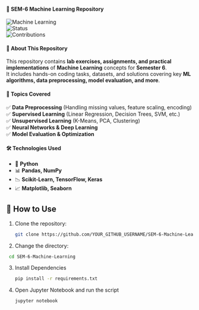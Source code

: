 #### 📌 SEM-6 Machine Learning Repository  

![Machine Learning](https://img.shields.io/badge/Machine%20Learning-Python-blue?style=for-the-badge&logo=python)  
![Status](https://img.shields.io/badge/Status-Active-green?style=for-the-badge)  
![Contributions](https://img.shields.io/badge/Contributions-Welcome-orange?style=for-the-badge)  

#### 📖 About This Repository  
This repository contains **lab exercises, assignments, and practical implementations** of **Machine Learning** concepts for **Semester 6**.  
It includes hands-on coding tasks, datasets, and solutions covering key **ML algorithms, data preprocessing, model evaluation, and more**.  


#### 🚀 Topics Covered  
✅ **Data Preprocessing** (Handling missing values, feature scaling, encoding)  
✅ **Supervised Learning** (Linear Regression, Decision Trees, SVM, etc.)  
✅ **Unsupervised Learning** (K-Means, PCA, Clustering)  
✅ **Neural Networks & Deep Learning**  
✅ **Model Evaluation & Optimization**  

#### 🛠️ Technologies Used  
- 🐍 **Python**  
- 📊 **Pandas, NumPy**  
- 📉 **Scikit-Learn, TensorFlow, Keras**  
- 📈 **Matplotlib, Seaborn**  

## 📌 How to Use  
1. Clone the repository:  
   ```sh
   git clone https://github.com/YOUR_GITHUB_USERNAME/SEM-6-Machine-Learning.git
   ```
2. Change the directory:
  ```sh
   cd SEM-6-Machine-Learning
  ```
3. Install Dependencies
   ```sh
   pip install -r requirements.txt
4. Open Jupyter Notebook and run the script
   ```sh
   jupyter notebook
   ```
